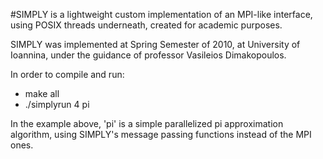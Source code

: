 #SIMPLY is a lightweight custom implementation of an MPI-like interface, using POSIX threads underneath, created for academic purposes.

SIMPLY was implemented at Spring Semester of 2010, at University of Ioannina, under the guidance of professor Vasileios Dimakopoulos.

In order to compile and run:
* make all
* ./simplyrun 4 pi

In the example above, 'pi' is a simple parallelized pi approximation algorithm, using SIMPLY's message passing functions instead of the MPI ones.
